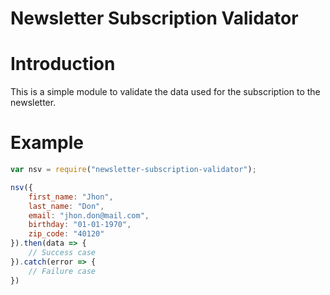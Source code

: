 # Newsletter Subscription Validator

# Introduction

This is a simple module to validate the data used for the subscription to the newsletter.

# Example
```javascript
var nsv = require("newsletter-subscription-validator");

nsv({
    first_name: "Jhon",
    last_name: "Don",
    email: "jhon.don@mail.com",
    birthday: "01-01-1970",
    zip_code: "40120"
}).then(data => {
    // Success case
}).catch(error => {
    // Failure case
})
```